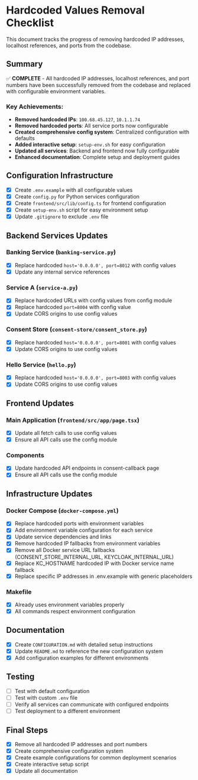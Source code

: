 # Hardcoded Values Removal Checklist

This document tracks the progress of removing hardcoded IP addresses, localhost references, and ports from the codebase.

## Summary

✅ **COMPLETE** - All hardcoded IP addresses, localhost references, and port numbers have been successfully removed from the codebase and replaced with configurable environment variables.

### Key Achievements:
- **Removed hardcoded IPs**: `100.68.45.127`, `10.1.1.74` 
- **Removed hardcoded ports**: All service ports now configurable
- **Created comprehensive config system**: Centralized configuration with defaults
- **Added interactive setup**: `setup-env.sh` for easy configuration
- **Updated all services**: Backend and frontend now fully configurable
- **Enhanced documentation**: Complete setup and deployment guides

## Configuration Infrastructure

- [x] Create `.env.example` with all configurable values
- [x] Create `config.py` for Python services configuration
- [x] Create `frontend/src/lib/config.ts` for frontend configuration
- [x] Create `setup-env.sh` script for easy environment setup
- [x] Update `.gitignore` to exclude `.env` file

## Backend Services Updates

### Banking Service (`banking-service.py`)
- [x] Replace hardcoded `host='0.0.0.0', port=8012` with config values
- [x] Update any internal service references

### Service A (`service-a.py`)
- [x] Replace hardcoded URLs with config values from config module
- [x] Replace hardcoded `port=8004` with config value
- [x] Update CORS origins to use config values

### Consent Store (`consent-store/consent_store.py`)
- [x] Replace hardcoded `host='0.0.0.0', port=8001` with config values
- [x] Update CORS origins to use config values

### Hello Service (`hello.py`)
- [x] Replace hardcoded `host='0.0.0.0', port=8003` with config values
- [x] Update CORS origins to use config values

## Frontend Updates

### Main Application (`frontend/src/app/page.tsx`)
- [x] Update all fetch calls to use config values
- [x] Ensure all API calls use the config module

### Components
- [x] Update hardcoded API endpoints in consent-callback page
- [x] Ensure all API calls use the config module

## Infrastructure Updates

### Docker Compose (`docker-compose.yml`)
- [x] Replace hardcoded ports with environment variables
- [x] Add environment variable configuration for each service
- [x] Update service dependencies and links
- [x] Remove hardcoded IP fallbacks from environment variables
- [x] Remove all Docker service URL fallbacks (CONSENT_STORE_INTERNAL_URL, KEYCLOAK_INTERNAL_URL)
- [x] Replace KC_HOSTNAME hardcoded IP with Docker service name fallback
- [x] Replace specific IP addresses in .env.example with generic placeholders

### Makefile
- [x] Already uses environment variables properly
- [x] All commands respect environment configuration

## Documentation

- [x] Create `CONFIGURATION.md` with detailed setup instructions
- [x] Update `README.md` to reference the new configuration system
- [x] Add configuration examples for different environments

## Testing

- [ ] Test with default configuration
- [ ] Test with custom `.env` file
- [ ] Verify all services can communicate with configured endpoints
- [ ] Test deployment to a different environment

## Final Steps

- [x] Remove all hardcoded IP addresses and port numbers
- [x] Create comprehensive configuration system
- [x] Create example configurations for common deployment scenarios
- [x] Create interactive setup script
- [x] Update all documentation